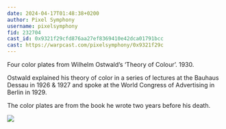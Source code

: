 ```yaml
---
date: 2024-04-17T01:48:38+0200
author: Pixel Symphony 
username: pixelsymphony
fid: 232704
cast_id: 0x9321f29cfd876aa27ef8369410e42dca01791bcc
cast: https://warpcast.com/pixelsymphony/0x9321f29c
---
```

Four color plates from Wilhelm Ostwald’s ‘Theory of Colour’. 1930.  
  
Ostwald explained his theory of color in a series of lectures at the Bauhaus Dessau in 1926 & 1927 and spoke at the World Congress of Advertising in Berlin in 1929.   
  
The color plates are from the book he wrote two years before his death.  

![](https://imagedelivery.net/BXluQx4ige9GuW0Ia56BHw/914638cc-2c5d-4bbb-262a-7b74f1995600/original)